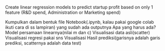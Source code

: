 Create linear regression models to predict startup profit based on only 1 feature (R&D spend, Administration or Marketing spend)

Kumpulkan dalam bentuk file Notebook(.ipynb, kalau pakai google colab ikuti cara di ss lampiran) yang sudah ada outputnya
Apa yang harus ada?
Model persamaan linearnya(nilai m dan c)
Visualisasi data asli(scatter)
Visualisasi regresi pakai sns
Visualisasi Hasil prediksi(garisnya adalah garis prediksi, scatternya adalah data test)
